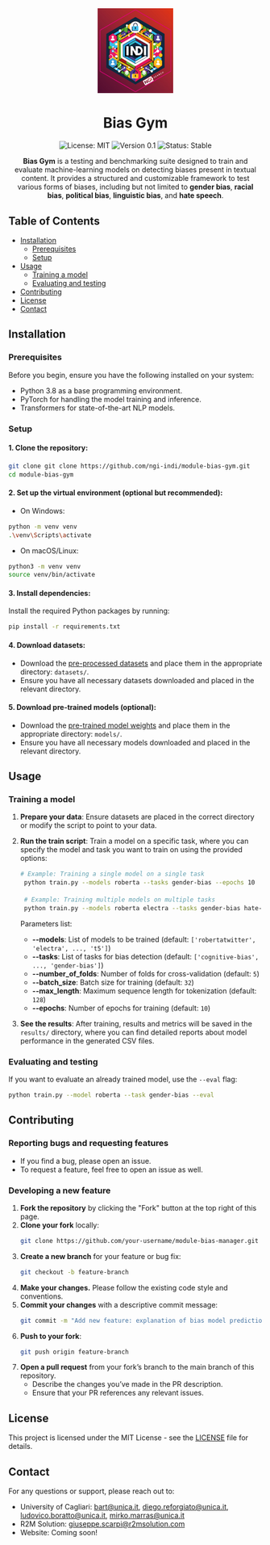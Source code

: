 <div align="center">
  <img src="./assets/logo.jpg" alt="Logo" width="150"/>

  # Bias Gym

  ![License: MIT](https://img.shields.io/badge/License-MIT-blue.svg)
  ![Version 0.1](https://img.shields.io/badge/version-0.1-green.svg)
  ![Status: Stable](https://img.shields.io/badge/status-stable-brightgreen.svg)
    
  <p>
    <strong>Bias Gym</strong> is a testing and benchmarking suite designed to train and evaluate machine-learning models on detecting biases present in textual content. It provides a structured and customizable framework to test various forms of biases, including but not limited to <strong>gender bias</strong>, <strong>racial bias</strong>, <strong>political bias</strong>, <strong>linguistic bias</strong>, and <strong>hate speech</strong>.
  </p>

</div>


## Table of Contents

- [Installation](#installation)
  - [Prerequisites](#prerequisites)
  - [Setup](#setup)
- [Usage](#usage)
  - [Training a model](#training-a-model)
  - [Evaluating and testing](#evaluating-and-testing)
- [Contributing](#contributing)
- [License](#license)
- [Contact](#contact)

## Installation

### Prerequisites

Before you begin, ensure you have the following installed on your system:

- Python 3.8 as a base programming environment.
- PyTorch for handling the model training and inference.
- Transformers for state-of-the-art NLP models.

### Setup

#### 1. Clone the repository:

```bash
git clone git clone https://github.com/ngi-indi/module-bias-gym.git
cd module-bias-gym
```

#### 2. Set up the virtual environment (optional but recommended):

  - On Windows:
  ```bash
  python -m venv venv
  .\venv\Scripts\activate
  ```

  - On macOS/Linux:
  ```bash
  python3 -m venv venv
  source venv/bin/activate
  ```

#### 3. Install dependencies:
Install the required Python packages by running:
  ```bash
  pip install -r requirements.txt
  ```

#### 4. Download datasets:
- Download the [pre-processed datasets](https://drive.google.com/drive/folders/1VSXZcAmDQj7Gk1_AEA1HI_dVVUF-sFmW?usp=drive_link) and place them in the appropriate directory: ```datasets/```.
- Ensure you have all necessary datasets downloaded and placed in the relevant directory.


#### 5. Download pre-trained models (optional):
- Download the [pre-trained model weights](https://drive.google.com/drive/folders/1aOTVMTdLcDhOHuj-bcJbO5SPM7Zdh-_O?usp=drive_link) and place them in the appropriate directory: ```models/```.
- Ensure you have all necessary models downloaded and placed in the relevant directory.

## Usage

### Training a model

1. **Prepare your data**: Ensure datasets are placed in the correct directory or modify the script to point to your data.

2. **Run the train script**: Train a model on a specific task, where you can specify the model and task you want to train on using the provided options:

   ```bash
   # Example: Training a single model on a single task
    python train.py --models roberta --tasks gender-bias --epochs 10
    
    # Example: Training multiple models on multiple tasks
    python train.py --models roberta electra --tasks gender-bias hate-speech
   ```
    
   Parameters list:
   - **--models**: List of models to be trained (default: `['robertatwitter', 'electra', ..., 't5']`)
   - **--tasks**: List of tasks for bias detection (default: `['cognitive-bias', ..., 'gender-bias']`)
   - **--number_of_folds**: Number of folds for cross-validation (default: `5`)
   - **--batch_size**: Batch size for training (default: `32`)
   - **--max_length**: Maximum sequence length for tokenization (default: `128`)
   - **--epochs**: Number of epochs for training (default: `10`)

   
3. **See the results**: After training, results and metrics will be saved in the `results/` directory, where you can find detailed reports about model performance in the generated CSV files.

### Evaluating and testing

If you want to evaluate an already trained model, use the `--eval` flag:

   ```bash
   python train.py --model roberta --task gender-bias --eval
   ```

## Contributing

### Reporting bugs and requesting features
- If you find a bug, please open an issue.
- To request a feature, feel free to open an issue as well.

### Developing a new feature

1. **Fork the repository** by clicking the "Fork" button at the top right of this page.
2. **Clone your fork** locally:
   ```bash
   git clone https://github.com/your-username/module-bias-manager.git
   ```
3. **Create a new branch** for your feature or bug fix:
   ```bash
   git checkout -b feature-branch
   ```
4. **Make your changes.** Please follow the existing code style and conventions.
5. **Commit your changes** with a descriptive commit message:
   ```bash
   git commit -m "Add new feature: explanation of bias model predictions"
   ```
6. **Push to your fork**:
   ```bash
   git push origin feature-branch
   ```
7. **Open a pull request** from your fork’s branch to the main branch of this repository.
   - Describe the changes you’ve made in the PR description.
   - Ensure that your PR references any relevant issues.

## License
This project is licensed under the MIT License - see the [LICENSE](https://github.com/ngi-indi/module-bias-gym/blob/main/LICENSE.md) file for details.

## Contact
For any questions or support, please reach out to:
- University of Cagliari: bart@unica.it, diego.reforgiato@unica.it, ludovico.boratto@unica.it, mirko.marras@unica.it
- R2M Solution: giuseppe.scarpi@r2msolution.com
- Website: Coming soon!